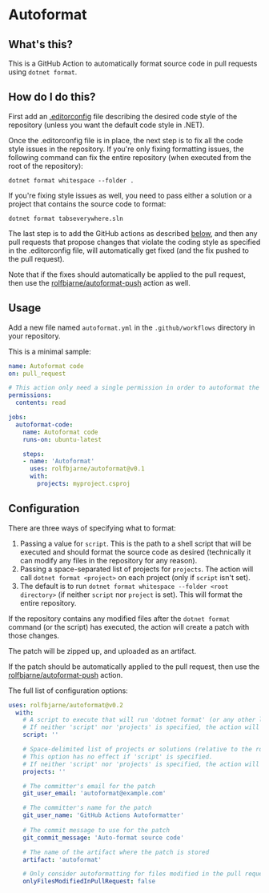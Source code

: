 # Autoformat

## What's this?

This is a GitHub Action to automatically format source code in pull requests
using `dotnet format`.

## How do I do this?

First add an [.editorconfig][1] file describing the desired
code style of the repository (unless you want the default code style in .NET).

Once the .editorconfig file is in place, the next step is to fix all the code
style issues in the repository. If you're only fixing formatting issues, the
following command can fix the entire repository (when executed from the root
of the repository):

    dotnet format whitespace --folder .

If you're fixing style issues as well, you need to pass either a solution or a
project that contains the source code to format:


    dotnet format tabseverywhere.sln

The last step is to add the GitHub actions as described [below](#Usage), and
then any pull requests that propose changes that violate the coding style as
specified in the .editorconfig file, will automatically get fixed (and the fix
pushed to the pull request).

Note that if the fixes should automatically be applied to the pull request,
then use the [rolfbjarne/autoformat-push][2] action as well.

## Usage

Add a new file named `autoformat.yml` in the `.github/workflows` directory in
your repository.

This is a minimal sample:

```yaml
name: Autoformat code
on: pull_request

# This action only need a single permission in order to autoformat the code.
permissions:
  contents: read

jobs:
  autoformat-code:
    name: Autoformat code
    runs-on: ubuntu-latest

    steps:
    - name: 'Autoformat'
      uses: rolfbjarne/autoformat@v0.1
      with:
        projects: myproject.csproj
```


## Configuration

There are three ways of specifying what to format:

1. Passing a value for `script`. This is the path to a shell script that will
   be executed and should format the source code as desired (technically it
   can modify any files in the repository for any reason).
2. Passing a space-separated list of projects for `projects`. The action will
   call `dotnet format <project>` on each project (only if `script` isn't
   set).
3. The default is to run `dotnet format whitespace --folder <root directory>`
   (if neither `script` nor `project` is set). This will format the entire
   repository.

If the repository contains any modified files after the `dotnet format`
command (or the script) has executed, the action will create a patch with
those changes.

The patch will be zipped up, and uploaded as an artifact.

If the patch should be automatically applied to the pull request, then use the
[rolfbjarne/autoformat-push](https://github.com/rolfbjarne/autoformat-push)
action.

The full list of configuration options:

```yaml
uses: rolfbjarne/autoformat@v0.2
  with:
    # A script to execute that will run 'dotnet format' (or any other logic that changes any committed files)
    # If neither 'script' nor 'projects' is specified, the action will run 'dotnet format whitespace' on the entire repository.
    script: ''

    # Space-delimited list of projects or solutions (relative to the root of the repository) to format.
    # This option has no effect if 'script' is specified.
    # If neither 'script' nor 'projects' is specified, the action will run 'dotnet format whitespace' on the entire repository.
    projects: ''

    # The committer's email for the patch
    git_user_email: 'autoformat@example.com'

    # The committer's name for the patch
    git_user_name: 'GitHub Actions Autoformatter'
  
    # The commit message to use for the patch
    git_commit_message: 'Auto-format source code'

    # The name of the artifact where the patch is stored
    artifact: 'autoformat'

    # Only consider autoformatting for files modified in the pull request.
    onlyFilesModifiedInPullRequest: false
```

[1]: https://learn.microsoft.com/en-us/dotnet/fundamentals/code-analysis/code-style-rule-options
[2]: https://github.com/rolfbjarne/autoformat-push
